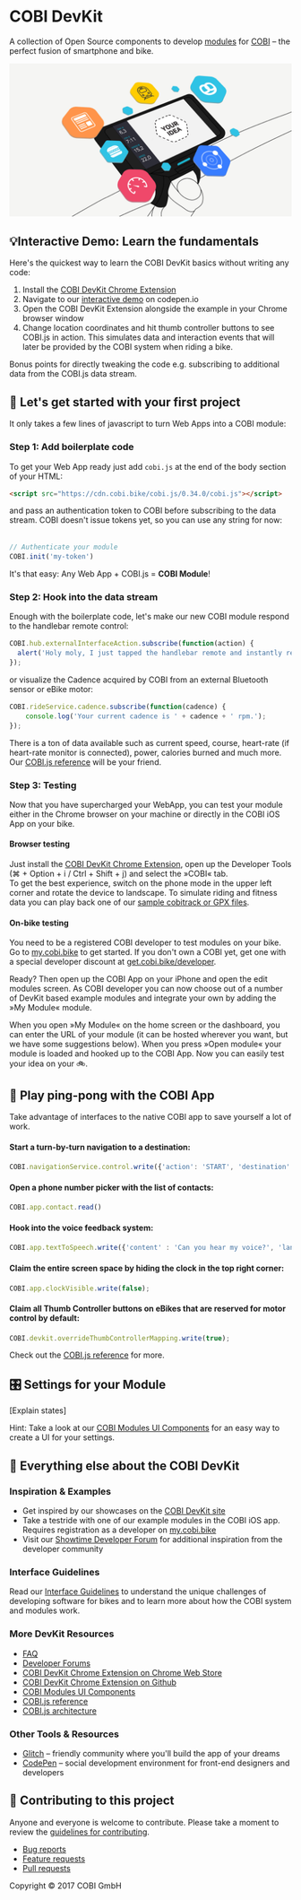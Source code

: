 # COBI DevKit

A collection of Open Source components to develop [modules](https://cobi.bike/devkit) for [COBI](https://cobi.bike) – the perfect fusion of smartphone and bike.

![COBI DevKit](COBI-DevKit.png)

## 💡Interactive Demo: Learn the fundamentals

Here's the quickest way to learn the COBI DevKit basics without writing any code:

1. Install the [COBI DevKit Chrome Extension](https://chrome.google.com/webstore/detail/cobi-devkit-simulator/hpdhkapigojggienmiejhblkhenjdbno)
2. Navigate to our [interactive demo](https://codepen.io) on codepen.io
3. Open the COBI DevKit Extension alongside the example in your Chrome browser window
4. Change location coordinates and hit thumb controller buttons to see COBI.js in action. This simulates data and interaction events that will later be provided by the COBI system when riding a bike.

Bonus points for directly tweaking the code e.g. subscribing to additional data from the COBI.js data stream.

## 🚀 Let's get started with your first project

It only takes a few lines of javascript to turn Web Apps into a COBI module:

### Step 1: Add boilerplate code

To get your Web App ready just add `cobi.js` at the end of the body section of your HTML:
```html
<script src="https://cdn.cobi.bike/cobi.js/0.34.0/cobi.js"></script>
```
and pass an authentication token to COBI before subscribing to the data stream. 
COBI doesn't issue tokens yet, so you can use any string for now: 
```javascript

// Authenticate your module
COBI.init('my-token')
```

It's that easy: Any Web App + COBI.js = __COBI Module__!

### Step 2: Hook into the data stream

Enough with the boilerplate code, let's make our new COBI module respond to the handlebar remote control:

```javascript
COBI.hub.externalInterfaceAction.subscribe(function(action) {
  alert('Holy moly, I just tapped the handlebar remote and instantly received this ' + action + ' in my Web App');
});
```

or visualize the Cadence acquired by COBI from an external Bluetooth sensor or eBike motor:

```javascript
COBI.rideService.cadence.subscribe(function(cadence) {
    console.log('Your current cadence is ' + cadence + ' rpm.');
});
```

There is a ton of data available such as current speed, course, heart-rate (if heart-rate monitor is connected), power, calories burned and much more. Our [COBI.js reference](https://cobi-bike.github.io/COBI.js/) will be your friend.

### Step 3: Testing

Now that you have supercharged your WebApp, you can test your module either in the Chrome browser on your machine or directly in the COBI iOS App on your bike.

#### Browser testing

Just install the [COBI DevKit Chrome Extension](https://chrome.google.com/webstore/detail/cobi-devkit-simulator/hpdhkapigojggienmiejhblkhenjdbno), open up the Developer Tools (⌘ + Option + i / Ctrl + Shift + j) and select the »COBI« tab.  
To get the best experience, switch on the phone mode in the upper left corner and rotate the device to landscape.
To simulate riding and fitness data you can play back one of our [sample cobitrack or GPX files](https://github.com/cobi-bike/DevKit-Simulator/tree/master/tracks).

#### On-bike testing 

You need to be a registered COBI developer to test modules on your bike. Go to [my.cobi.bike](https://dev-my.cobi.bike/developer) to get started. If you don't own a COBI yet, get one with a special developer discount at [get.cobi.bike/developer](https://get.cobi.bike/developer/).

Ready? Then open up the COBI App on your iPhone and open the edit modules screen. As COBI developer you can now choose out of a number of DevKit based example modules and integrate your own by adding the »My Module« module.

When you open »My Module« on the home screen or the dashboard, you can enter the URL of your module (it can be hosted wherever you want, but we have some suggestions below). When you press »Open module« your module is loaded and hooked up to the COBI App. Now you can easily test your idea on your 🚲.

## 🏓 Play ping-pong with the COBI App

Take advantage of interfaces to the native COBI app to save yourself a lot of work.

#### Start a turn-by-turn navigation to a destination:
```javascript
COBI.navigationService.control.write({'action': 'START', 'destination': {'latitude': 50.110924,'longitude': 8.682127}})
```
#### Open a phone number picker with the list of contacts:
```javascript
COBI.app.contact.read()
```
#### Hook into the voice feedback system:
```javascript
COBI.app.textToSpeech.write({'content' : 'Can you hear my voice?', 'language' : 'en-US'})
```
#### Claim the entire screen space by hiding the clock in the top right corner:
```javascript
COBI.app.clockVisible.write(false);
```
#### Claim all Thumb Controller buttons on eBikes that are reserved for motor control by default:
```javascript
COBI.devkit.overrideThumbControllerMapping.write(true);
```

Check out the [COBI.js reference](https://cobi-bike.github.io/COBI.js/) for more.

## 🎛 Settings for your Module

[Explain states]

Hint: Take a look at our [COBI Modules UI Components](https://github.com/cobi-bike/Modules-UI) for an easy way to create a UI for your settings.

## 🌈 Everything else about the COBI DevKit

### Inspiration & Examples 

* Get inspired by our showcases on the [COBI DevKit site](https://cobi.bike/devkit)
* Take a testride with one of our example modules in the COBI iOS app. Requires registration as a developer on [my.cobi.bike](https://my.cobi.bike) 
* Visit our [Showtime Developer Forum](https://forums.cobi.bike/c/showtime) for additional inspiration from the developer community

### Interface Guidelines

Read our [Interface Guidelines](interface-guidelines.md) to understand the unique challenges of developing software for bikes and to learn more about how the COBI system and modules work.

### More DevKit Resources

- [FAQ](FAQ.md)
- [Developer Forums](https://forums.cobi.bike)
- [COBI DevKit Chrome Extension on Chrome Web Store](https://chrome.google.com/webstore/detail/cobi-devkit-simulator/hpdhkapigojggienmiejhblkhenjdbno)
- [COBI DevKit Chrome Extension on Github](https://github.com/cobi-bike/COBI.js-simulator)
- [COBI Modules UI Components](https://github.com/cobi-bike/Modules-UI)
- [COBI.js reference](https://cobi-bike.github.io/COBI.js/)
- [COBI.js architecture](COBI.js-architecture.png)

### Other Tools & Resources

- [Glitch](https://glitch.com/) – friendly community where you'll build the app of your dreams
- [CodePen](https://codepen.io/) – social development environment for front-end designers and developers

## 👏 Contributing to this project

Anyone and everyone is welcome to contribute. Please take a moment to review the [guidelines for contributing](CONTRIBUTING.md).

* [Bug reports](CONTRIBUTING.md#bugs)
* [Feature requests](CONTRIBUTING.md#features)
* [Pull requests](CONTRIBUTING.md#pull-requests)

Copyright © 2017 COBI GmbH
